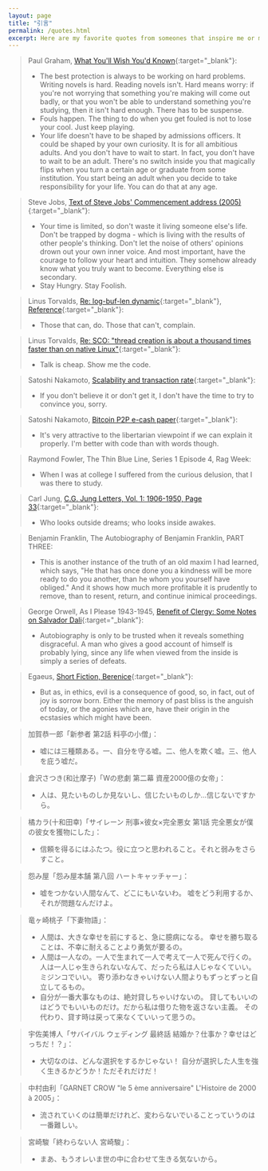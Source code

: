 ```yaml
---
layout: page
title: "引言"
permalink: /quotes.html
excerpt: Here are my favorite quotes from someones that inspire me or make me laugh.
---
```

> Paul Graham, [What You'll Wish You'd Known](http://www.paulgraham.com/hs.html){:target="_blank"}:
> * The best protection is always to be working on hard problems. Writing novels
> is hard. Reading novels isn't. Hard means worry: if you're not worrying that
> something you're making will come out badly, or that you won't be able to
> understand something you're studying, then it isn't hard enough. There has to
> be suspense.
> * Fouls happen. The thing to do when you get fouled is not to lose your cool.
> Just keep playing.
> * Your life doesn't have to be shaped by admissions officers. It could be
> shaped by your own curiosity. It is for all ambitious adults. And you don't
> have to wait to start. In fact, you don't have to wait to be an adult. There's
> no switch inside you that magically flips when you turn a certain age or
> graduate from some institution. You start being an adult when you decide to
> take responsibility for your life. You can do that at any age.

> Steve Jobs, [Text of Steve Jobs' Commencement address (2005)](https://news.stanford.edu/2005/06/14/jobs-061505){:target="_blank"}:
> * Your time is limited, so don't waste it living someone else's life. Don't be
> trapped by dogma - which is living with the results of other people's
> thinking. Don't let the noise of others' opinions drown out your own inner
> voice. And most important, have the courage to follow your heart and
> intuition. They somehow already know what you truly want to become. Everything
> else is secondary.
> * Stay Hungry. Stay Foolish.

> Linus Torvalds, [Re: log-buf-len dynamic](https://lkml.org/lkml/2003/9/23/215){:target="_blank"}, [Reference](https://shlomif.livejournal.com/39215.html){:target="_blank"}:
> * Those that can, do. Those that can't, complain.

> Linus Torvalds, [Re: SCO: "thread creation is about a thousand times faster than on native Linux"](https://lkml.org/lkml/2000/8/25/132){:target="_blank"}:
> * Talk is cheap. Show me the code.

> Satoshi Nakamoto, [Scalability and transaction rate](https://bitcointalk.org/index.php?topic=532.msg6306#msg6306){:target="_blank"}:
> * If you don't believe it or don't get it, I don't have the time to try to
> convince you, sorry.

> Satoshi Nakamoto, [Bitcoin P2P e-cash paper](https://www.metzdowd.com/pipermail/cryptography/2008-November/014853.html){:target="_blank"}:
> * It's very attractive to the libertarian viewpoint if we can explain it
> properly. I'm better with code than with words though.

> Raymond Fowler, The Thin Blue Line, Series 1 Episode 4, Rag Week:
> * When I was at college I suffered from the curious delusion, that I was there
> to study.

> Carl Jung, [C.G. Jung Letters, Vol. 1: 1906-1950, Page 33](https://carljungdepthpsychologysite.blog/2020/02/08/carl-jung-i-am-afraid-that-the-mere-fact-of-my-presence-takes-you-away-from-yourself/){:target="_blank"}:
> * Who looks outside dreams; who looks inside awakes.

> Benjamin Franklin, The Autobiography of Benjamin Franklin, PART THREE:
> * This is another instance of the truth of an old maxim I had learned, which
> says, "He that has once done you a kindness will be more ready to do you
> another, than he whom you yourself have obliged." And it shows how much more
> profitable it is prudently to remove, than to resent, return, and continue
> inimical proceedings.

> George Orwell, As I Please 1943-1945, [Benefit of Clergy: Some Notes on Salvador Dali](https://www.orwell.ru/library/reviews/dali/english/e_dali){:target="_blank"}:
> * Autobiography is only to be trusted when it reveals something disgraceful. A
> man who gives a good account of himself is probably lying, since any life when
> viewed from the inside is simply a series of defeats.

> Egaeus, [Short Fiction, Berenice](https://standardebooks.org/ebooks/edgar-allan-poe/short-fiction/text/berenice){:target="_blank"}:
> * But as, in ethics, evil is a consequence of good, so, in fact, out of joy is
> sorrow born. Either the memory of past bliss is the anguish of today, or the
> agonies which are, have their origin in the ecstasies which might have been.

> 加賀恭一郎「新参者 第2話 料亭の小僧」：
> * 嘘には三種類ある。一、自分を守る嘘。二、他人を欺く嘘。三、他人を庇う嘘だ。

> 倉沢さつき(和辻摩子)「Wの悲劇 第二幕 資産2000億の女帝」：
> * 人は、見たいものしか見ないし、信じたいものしか…信じないですから。

> 橘カラ(十和田幸)「サイレーン 刑事×彼女×完全悪女 第1話 完全悪女が僕の彼女を獲物にした」：
> * 信頼を得るにはふたつ。役に立つと思われること。それと弱みをさらすこと。

> 怨み屋「怨み屋本舗 第八回 ハートキャッチャー」：
> * 嘘をつかない人間なんて、どこにもいないわ。
> 嘘をどう利用するか、それが問題なんだけよ。

> 竜ヶ崎桃子「下妻物語」：
> * 人間は、大きな幸せを前にすると、急に臆病になる。
> 幸せを勝ち取ることは、不幸に耐えることより勇気が要るの。
> * 人間は一人なの。一人で生まれて一人で考えて一人で死んで行くの。
> 人は一人じゃ生きられないなんて、だったら私は人じゃなくていい。ミジンコでいい。
> 寄り添わなきゃいけない人間よりもずっとずっと自立してるもの。
> * 自分が一番大事なものは、絶対貸しちゃいけないの。
> 貸してもいいのはどうでもいいものだけ。だから私は借りた物を返さない主義。
> その代わり、貸す時は戻って来なくていいって思うの。

> 宇佐美博人「サバイバル ウェディング 最終話 結婚か？仕事か？幸せはどっちだ！？」：
> * 大切なのは、どんな選択をするかじゃない！
> 自分が選択した人生を強く生きるかどうか！ただそれだけだ！

> 中村由利「GARNET CROW "le 5 ème anniversaire" L'Histoire de 2000 à 2005」：
> * 流されていくのは簡単だけれど、変わらないでいることっていうのは一番難しい。

> 宮崎駿「終わらない人 宮崎駿」：
> * まあ、もうオレいま世の中に合わせて生きる気ないから。
